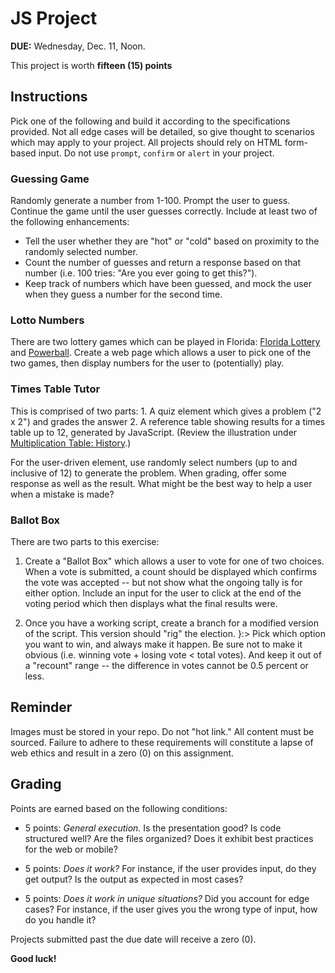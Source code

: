 # JS Project

**DUE:** Wednesday, Dec. 11, Noon.

This project is worth **fifteen (15) points**


## Instructions

Pick one of the following and build it according to the specifications provided. Not all edge cases will be detailed, so give thought to scenarios which may apply to your project. All projects should rely on HTML form-based input. Do not use `prompt`, `confirm` or `alert` in your project.


### Guessing Game

Randomly generate a number from 1-100. Prompt the user to guess. Continue the game until the user guesses correctly. Include at least two of the following enhancements:

- Tell the user whether they are "hot" or "cold" based on proximity to the randomly selected number.
- Count the number of guesses and return a response based on that number (i.e. 100 tries: "Are you ever going to get this?").
- Keep track of numbers which have been guessed, and mock the user when they guess a number for the second time.


### Lotto Numbers

There are two lottery games which can be played in Florida: [Florida Lottery](https://en.wikipedia.org/wiki/Florida_Lottery#Florida_Lotto) and [Powerball](https://en.wikipedia.org/wiki/Powerball#Playing_the_game). Create a web page which allows a user to pick one of the two games, then display numbers for the user to (potentially) play.


### Times Table Tutor

This is comprised of two parts: 1. A quiz element which gives a problem ("2 x 2") and grades the answer 2. A reference table showing results for a times table up to 12, generated by JavaScript. (Review the illustration under [Multiplication Table: History](https://en.wikipedia.org/wiki/Multiplication_table#History).)

For the user-driven element, use randomly select numbers (up to and inclusive of 12) to generate the problem. When grading, offer some response as well as the result. What might be the best way to help a user when a mistake is made?


### Ballot Box

There are two parts to this exercise:

1. Create a "Ballot Box" which allows a user to vote for one of two choices. When a vote is submitted, a count should be displayed which confirms the vote was accepted -- but not show what the ongoing tally is for either option. Include an input for the user to click at the end of the voting period which then displays what the final results were.

2. Once you have a working script, create a branch for a modified version of the script. This version should "rig" the election. }:> Pick which option you want to win, and always make it happen. Be sure not to make it obvious (i.e. winning vote + losing vote < total votes). And keep it out of a "recount" range -- the difference in votes cannot be 0.5 percent or less.


## Reminder

Images must be stored in your repo. Do not "hot link." All content must be sourced. Failure to adhere to these requirements will constitute a lapse of web ethics and result in a zero (0) on this assignment.


## Grading

Points are earned based on the following conditions:

- 5 points: *General execution.* Is the presentation good? Is code structured well? Are the files organized? Does it exhibit best practices for the web or mobile?

- 5 points: *Does it work?* For instance, if the user provides input, do they get output? Is the output as expected in most cases?

- 5 points: *Does it work in unique situations?* Did you account for edge cases? For instance, if the user gives you the wrong type of input, how do you handle it?

Projects submitted past the due date will receive a zero (0).

**Good luck!**
